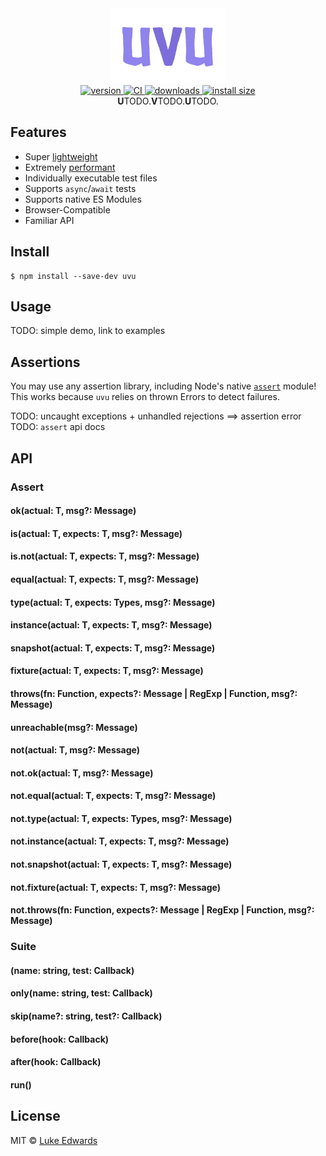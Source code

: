 <div align="center">
  <img src="shots/uvu.jpg" alt="uvu" height="120" />
</div>

<div align="center">
  <a href="https://npmjs.org/package/TODO">
    <img src="https://badgen.now.sh/npm/v/TODO" alt="version" />
  </a>
  <a href="https://github.com/lukeed/uvu/actions">
    <img src="https://github.com/lukeed/uvu/workflows/CI/badge.svg" alt="CI" />
  </a>
  <a href="https://npmjs.org/package/TODO">
    <img src="https://badgen.now.sh/npm/dm/TODO" alt="downloads" />
  </a>
  <a href="https://packagephobia.now.sh/result?p=uvu">
    <img src="https://packagephobia.now.sh/badge?p=uvu" alt="install size" />
  </a>
</div>

<div align="center"><b>U</b>TODO.<b>V</b>TODO.<b>U</b>TODO.</div>

## Features

* Super [lightweight](#load-time)
* Extremely [performant](#performance)
* Individually executable test files
* Supports `async`/`await` tests
* Supports native ES Modules
* Browser-Compatible
* Familiar API


## Install

```
$ npm install --save-dev uvu
```

## Usage

TODO: simple demo, link to examples

## Assertions

You may use any assertion library, including Node's native [`assert`](https://nodejs.org/api/assert.html) module! This works because `uvu` relies on thrown Errors to detect failures.

TODO: uncaught exceptions + unhandled rejections ==> assertion error
TODO: `assert` api docs

## API

### Assert

#### ok(actual: T, msg?: Message)
#### is(actual: T, expects: T, msg?: Message)
#### is.not(actual: T, expects: T, msg?: Message)
#### equal(actual: T, expects: T, msg?: Message)
#### type(actual: T, expects: Types, msg?: Message)
#### instance(actual: T, expects: T, msg?: Message)
#### snapshot(actual: T, expects: T, msg?: Message)
#### fixture(actual: T, expects: T, msg?: Message)
#### throws(fn: Function, expects?: Message | RegExp | Function, msg?: Message)
#### unreachable(msg?: Message)
#### not(actual: T, msg?: Message)
#### not.ok(actual: T, msg?: Message)
#### not.equal(actual: T, expects: T, msg?: Message)
#### not.type(actual: T, expects: Types, msg?: Message)
#### not.instance(actual: T, expects: T, msg?: Message)
#### not.snapshot(actual: T, expects: T, msg?: Message)
#### not.fixture(actual: T, expects: T, msg?: Message)
#### not.throws(fn: Function, expects?: Message | RegExp | Function, msg?: Message)

### Suite

#### (name: string, test: Callback)
#### only(name: string, test: Callback)
#### skip(name?: string, test?: Callback)
#### before(hook: Callback)
#### after(hook: Callback)
#### run()

## License

MIT © [Luke Edwards](https://lukeed.com)
